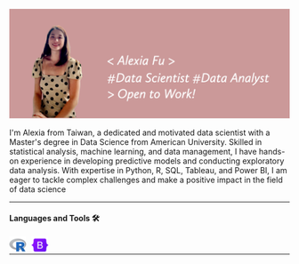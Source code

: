 ![Data Analyst / Data Scientist](https://github.com/alexiafu/alexiafu/blob/main/My%20project-1%20(1).png)

I'm Alexia from Taiwan, a dedicated and motivated data scientist with a Master's degree in Data Science from American University. Skilled in statistical analysis, machine learning, and data management, I have hands-on experience in developing predictive models and conducting exploratory data analysis. With expertise in Python, R, SQL, Tableau, and Power BI, I am eager to tackle complex challenges and make a positive impact in the field of data science

----

#### Languages and Tools 🛠️
<img align="left" alt="Java" width="30px" style="padding-right:10px;" src=https://github.com/devicons/devicon/blob/v2.15.1/icons/r/r-original.svg/>
<img align="left" alt="Java" width="30px" style="padding-right:10px;" src=https://github.com/devicons/devicon/blob/v2.15.1/icons/bootstrap/bootstrap-original.svg/>

                   
<br />


----








